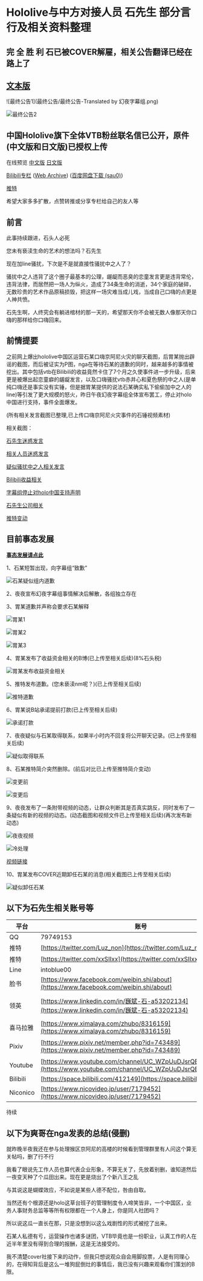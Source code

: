 # Hololive与中方对接人员 石先生 部分言行及相关资料整理
## 完 全 胜 利 石已被COVER解雇，相关公告翻译已经在路上了
## [文本版](最终公告)
![最终公告1](最终公告/最终公告-Translated by 幻夜字幕组.png)

![最终公告2](最终公告/最终公告.png)
## 中国Hololive旗下全体VTB粉丝联名信已公开，原件(中文版和日文版)已授权上传

在线预览 [中文版](Hololive粉丝联名信中文版) [日文版](Hololive粉丝联名信日文版)

[Bilibili专栏](https://www.bilibili.com/read/cv3120762) ([Web Archive](https://web.archive.org/web/20190721035616/https://www.bilibili.com/read/cv3120762)) ([百度网盘下载 (sau0)](https://pan.baidu.com/s/1OXJS8n5pe5nyD6SnH8rKbA))

[推特](https://twitter.com/kiryubatora/status/1152545842273800192)

希望大家多多扩散，点赞转推或分享专栏给自己的友人等


## 前言

此事持续跟进，石头人必死

您未有亵渎生命的艺术的想法吗？石先生

现在加line骚扰，下次是不是就直接性骚扰中之人了？

骚扰中之人违背了这个圈子最基本的公理，龌龊而恶臭的恋童发言更是违背常伦，违背法律，而居然把一场人为纵火，造成了34条生命的消逝，34个家庭的破碎，无数珍贵的艺术作品原稿损毁，把这样一场灾难当成儿戏，当成自己口嗨的点更是人神共愤。

石先生啊，人终究会有躺进棺材的那一天的，希望那天你不会被无数人像那天你口嗨的那样给你口嗨回来。

## 前情提要

之前网上爆出hololive中国区运营石某口嗨京阿尼火灾的聊天截图，后胃某抛出辟谣的截图，而后被证实为P图，nga在等待石某的道歉的同时，越来越多的事情被挖出。其中包括vtb在Bilibili的收益竟然卡住了7个月之久使事件进一步升级，后来更是被爆出起恋童癖的龌龊发言，以及口嗨骚扰vtb赤井心和夏色祭的中之人(是单纯口嗨还是事实没有实锤，但是据胃某提供的说法石某确实私下偷偷加中之人的line)等引发了更大规模的怒火，昨日午夜幻夜字幕组全体宣布罢工，停止对holo中国进行支持，事件全面爆发。

(所有相关发言截图已整理,已上传口嗨京阿尼火灾事件的石锤视频素材)

相关截图：

[石先生迷惑发言](https://hololive-720.vtbs.moe/%E7%9F%B3%E7%9A%87%E5%B8%9D%E6%9C%AC%E4%BA%BA%E5%8F%91%E8%A8%80/)

[相关人员迷惑发言](https://hololive-720.vtbs.moe/%E8%BF%B7%E6%83%91%E5%8F%A3%E5%97%A8%E5%A4%A7%E8%B5%8F/)

[疑似骚扰中之人相关发言](https://hololive-720.vtbs.moe/%E9%AA%9A%E6%89%B0%E4%B8%AD%E4%B9%8B%E4%BA%BA%E7%9B%B8%E5%85%B3/)

[Bilibili收益相关](https://hololive-720.vtbs.moe/B%E9%99%90%E6%94%B6%E7%9B%8A%E7%9B%B8%E5%85%B3/)

[字幕组停止对holo中国支持声明](https://hololive-720.vtbs.moe/%E5%B9%BB%E5%A4%9C%E5%8F%8A%E5%85%B6%E4%BB%96Holo%E7%9B%B8%E5%85%B3%E5%AD%97%E5%B9%95%E7%BB%84%E7%BD%A2%E5%B7%A5/)

[石先生公司相关](https://hololive-720.vtbs.moe/%E7%9F%B3%E6%9F%90%E4%BA%BA%E5%85%AC%E5%8F%B8%E4%BF%A1%E6%81%AF/)

[推特变动](https://hololive-720.vtbs.moe/%E6%8E%A8%E7%89%B9%E7%AE%80%E4%BB%8B%E5%8F%98%E5%8A%A8/)

## 目前事态发展
**[事态发展请点此](相关后续)**

1、石某短暂出现，向字幕组“致歉”

![石某疑似组内道歉](相关后续/[聊天截图]石某疑似组内道歉.jpg)

2、夜夜宣布幻夜字幕组事情解决后解散，各组独立存在

3、胃某道歉并声称会要求石某解释

![胃某1](相关人员的致歉/胃某.jpg)

![胃某2](相关人员的致歉/胃某2.jpg)

![胃某3](相关人员的致歉/胃某道歉3和相关解释.png)

4、胃某发布了收益资金相关的B博(已上传至相关后续)(8%石头税)

![胃某发布收益资金相关](相关后续/[动态]7月20日9点未知分-胃动态说明资金克扣问题.jpg)

5、推特发布道歉。(您未亵渎nm呢？)(已上传至相关后续)

![推特道歉](相关后续/[道歉]石某推特道歉.jpg)

6、胃某说B站承诺提前打款(已上传至相关后续)

![承诺打款](相关后续/[评论]承诺打款.png)

7、夜夜疑似与石某取得联系，如果半小时内不回复将公开聊天记录。(已上传至相关后续)

![疑似取得联系](相关后续/[动态]7月20日13点未知分-夜夜动态表示与石取得联系.jpg)

8、石某推特简介突然删除。(前后对比已上传至推特简介变动)

![变更前](推特简介变动/推特更改前.jpg)

![变更后](推特简介变动/推特更改后.jpg)

9、夜夜发布了一条附带视频的动态，让群众判断其是否真实跳反，同时发布了一条疑似有新的视频的动态。(动态截图和视频文件已上传至相关后续)(再次发布新动态)

![夜夜视频](相关后续/[动态]7月20日13点未知分-夜夜证明与石取得联系.png)

![冷处理](相关后续/[截图]一夜过后冷处理.jpg)

[视频链接](https://vc.bilibili.com/video/2362330)

10、胃某发布COVER近期卸任石某的消息(相关截图已上传至相关后续)

![疑似卸任石某](相关后续/[动态]7月20日14点未知分-石某卸任_存疑.png)

## 以下为石先生相关账号等

| 平台 | 账号     | 注   |
| ---- | -------- | ---- |
| QQ  | 79749153 |      |
| 推特 |    [https://twitter.com/Luz_non](https://twitter.com/Luz_non)     |   @Luz_non   |
| 推特 |    [https://twitter.com/xxSIIxx](https://twitter.com/xxSIIxx)     |   @xxSIIxx   |
| Line |      intoblue00   |      |
|  脸书   |    [https://www.facebook.com/weibin.shi/about](https://www.facebook.com/weibin.shi/about)    |   石巍斌   |
|  领英   |     [https://www.linkedin.com/in/巍斌-石-a53202134](https://www.linkedin.com/in/巍斌-石-a53202134)     |     石巍斌 (Seki Gihin) |
|  喜马拉雅   |   [https://www.ximalaya.com/zhubo/8316159](https://www.ximalaya.com/zhubo/8316159)       |   intoblue00   |
|  Pixiv   |    [https://www.pixiv.net/member.php?id=743489](https://www.pixiv.net/member.php?id=743489)      |    いしなぎ@夜更かし  |
|  Youtube   |  [https://www.youtube.com/channel/UC_WZpUuDJsrQBk8pSYWpDVg](https://www.youtube.com/channel/UC_WZpUuDJsrQBk8pSYWpDVg)        |   石巍斌   |
| Bilibili |[https://space.bilibili.com/412149](https://space.bilibili.com/412149) | ishinagi|
| Niconico | [https://www.nicovideo.jp/user/7179452](https://www.nicovideo.jp/user/7179452) | 石凪さん|

待续

## 以下为爽哥在nga发表的总结(侵删)

就昨晚半夜我还在参与处理猴区京阿尼的高楼的时候看到管理群里有人问这个算无关帖吗，删了行不行

我看了眼说先工作人员也算代表企业形象，不算无关了，先放着别删，谁知道然后一夜变天种了个瓜田出来。现在更是烧出了个新八王之乱

与其说这是蝴蝶效应，不如说是某些人德不配位，咎由自取。

当然还有个根源还是holo这草台班子的管理制度令人啼笑皆非，一个中国区，业务人事财务总监等等所有权限都在一个人身上，你是同人社团吗？

所以说这瓜一直长在那，只是没想到以这么戏剧性的形式被挖了出来。

石某人私德有亏，运营操作也诸多谜团，VTB毕竟也是一份职业，认真工作的人在近半年里没有得到合理的报酬，这是无法接受的。

我不清楚cover社接下来的动作，但我只想说观众自会用脚投票，人是有同理心的，在得知背后是这么一堆狗屁倒灶的事情后，我已没有兴趣来观看你们策划的B限。
